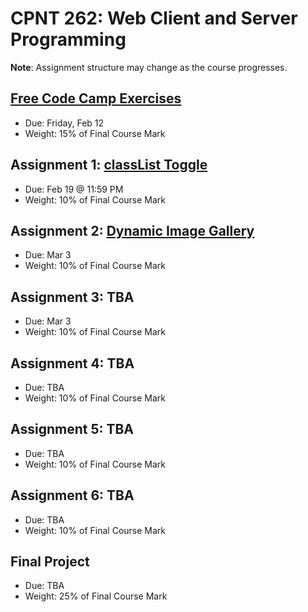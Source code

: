 # CPNT 262: Web Client and Server Programming
**Note**: Assignment structure may change as the course progresses.

## [Free Code Camp Exercises](exercises)
- Due: Friday, Feb 12
- Weight: 15% of Final Course Mark

## Assignment 1: [classList Toggle](https://github.com/sait-wbdv/assessments/tree/master/cpnt262/assignment-1)
- Due: Feb 19 @ 11:59 PM
- Weight: 10% of Final Course Mark

## Assignment 2: [Dynamic Image Gallery](https://github.com/sait-wbdv/assessments/tree/master/cpnt262/assignment-2)
- Due: Mar 3
- Weight: 10% of Final Course Mark

## Assignment 3: TBA
- Due: Mar 3
- Weight: 10% of Final Course Mark

## Assignment 4: TBA
- Due: TBA
- Weight: 10% of Final Course Mark

## Assignment 5: TBA
- Due: TBA
- Weight: 10% of Final Course Mark

## Assignment 6: TBA
- Due: TBA
- Weight: 10% of Final Course Mark

## Final Project
- Due: TBA
- Weight: 25% of Final Course Mark
